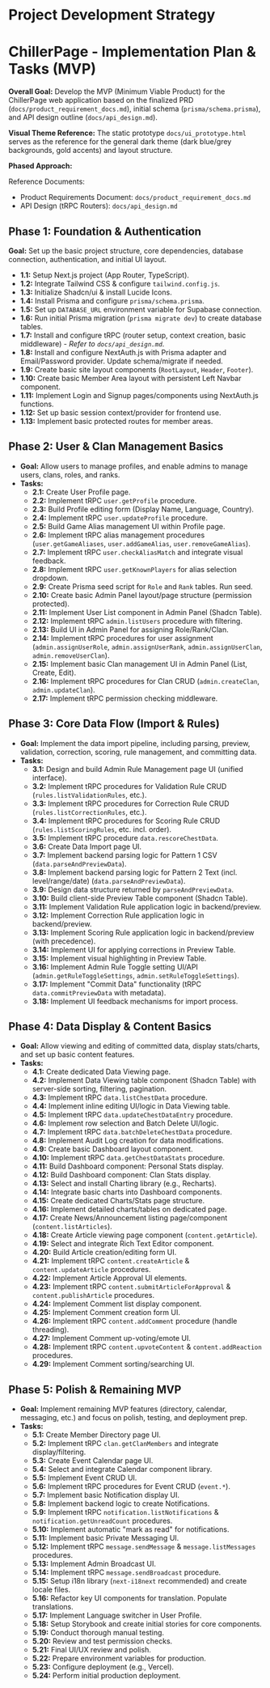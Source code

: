 # Project Development Strategy

# ChillerPage - Implementation Plan & Tasks (MVP)

**Overall Goal:** Develop the MVP (Minimum Viable Product) for the ChillerPage web application based on the finalized PRD (`docs/product_requirement_docs.md`), initial schema (`prisma/schema.prisma`), and API design outline (`docs/api_design.md`).

**Visual Theme Reference:** The static prototype `docs/ui_prototype.html` serves as the reference for the general dark theme (dark blue/grey backgrounds, gold accents) and layout structure.

**Phased Approach:**

Reference Documents:
*   Product Requirements Document: `docs/product_requirement_docs.md`
*   API Design (tRPC Routers): `docs/api_design.md`

## Phase 1: Foundation & Authentication

**Goal:** Set up the basic project structure, core dependencies, database connection, authentication, and initial UI layout.

*   **1.1:** Setup Next.js project (App Router, TypeScript).
*   **1.2:** Integrate Tailwind CSS & configure `tailwind.config.js`.
*   **1.3:** Initialize Shadcn/ui & install Lucide Icons.
*   **1.4:** Install Prisma and configure `prisma/schema.prisma`.
*   **1.5:** Set up `DATABASE_URL` environment variable for Supabase connection.
*   **1.6:** Run initial Prisma migration (`prisma migrate dev`) to create database tables.
*   **1.7:** Install and configure tRPC (router setup, context creation, basic middleware) - *Refer to `docs/api_design.md`*.
*   **1.8:** Install and configure NextAuth.js with Prisma adapter and Email/Password provider. Update schema/migrate if needed.
*   **1.9:** Create basic site layout components (`RootLayout`, `Header`, `Footer`).
*   **1.10:** Create basic Member Area layout with persistent Left Navbar component.
*   **1.11:** Implement Login and Signup pages/components using NextAuth.js functions.
*   **1.12:** Set up basic session context/provider for frontend use.
*   **1.13:** Implement basic protected routes for member areas.

## Phase 2: User & Clan Management Basics

*   **Goal:** Allow users to manage profiles, and enable admins to manage users, clans, roles, and ranks.
*   **Tasks:**
    *   **2.1:** Create User Profile page.
    *   **2.2:** Implement tRPC `user.getProfile` procedure.
    *   **2.3:** Build Profile editing form (Display Name, Language, Country).
    *   **2.4:** Implement tRPC `user.updateProfile` procedure.
    *   **2.5:** Build Game Alias management UI within Profile page.
    *   **2.6:** Implement tRPC alias management procedures (`user.getGameAliases`, `user.addGameAlias`, `user.removeGameAlias`).
    *   **2.7:** Implement tRPC `user.checkAliasMatch` and integrate visual feedback.
    *   **2.8:** Implement tRPC `user.getKnownPlayers` for alias selection dropdown.
    *   **2.9:** Create Prisma seed script for `Role` and `Rank` tables. Run seed.
    *   **2.10:** Create basic Admin Panel layout/page structure (permission protected).
    *   **2.11:** Implement User List component in Admin Panel (Shadcn Table).
    *   **2.12:** Implement tRPC `admin.listUsers` procedure with filtering.
    *   **2.13:** Build UI in Admin Panel for assigning Role/Rank/Clan.
    *   **2.14:** Implement tRPC procedures for user assignment (`admin.assignUserRole`, `admin.assignUserRank`, `admin.assignUserClan`, `admin.removeUserClan`).
    *   **2.15:** Implement basic Clan management UI in Admin Panel (List, Create, Edit).
    *   **2.16:** Implement tRPC procedures for Clan CRUD (`admin.createClan`, `admin.updateClan`).
    *   **2.17:** Implement tRPC permission checking middleware.

## Phase 3: Core Data Flow (Import & Rules)

*   **Goal:** Implement the data import pipeline, including parsing, preview, validation, correction, scoring, rule management, and committing data.
*   **Tasks:**
    *   **3.1:** Design and build Admin Rule Management page UI (unified interface).
    *   **3.2:** Implement tRPC procedures for Validation Rule CRUD (`rules.listValidationRules`, etc.).
    *   **3.3:** Implement tRPC procedures for Correction Rule CRUD (`rules.listCorrectionRules`, etc.).
    *   **3.4:** Implement tRPC procedures for Scoring Rule CRUD (`rules.listScoringRules`, etc. incl. order).
    *   **3.5:** Implement tRPC procedure `data.rescoreChestData`.
    *   **3.6:** Create Data Import page UI.
    *   **3.7:** Implement backend parsing logic for Pattern 1 CSV (`data.parseAndPreviewData`).
    *   **3.8:** Implement backend parsing logic for Pattern 2 Text (incl. level/range/date) (`data.parseAndPreviewData`).
    *   **3.9:** Design data structure returned by `parseAndPreviewData`.
    *   **3.10:** Build client-side Preview Table component (Shadcn Table).
    *   **3.11:** Implement Validation Rule application logic in backend/preview.
    *   **3.12:** Implement Correction Rule application logic in backend/preview.
    *   **3.13:** Implement Scoring Rule application logic in backend/preview (with precedence).
    *   **3.14:** Implement UI for applying corrections in Preview Table.
    *   **3.15:** Implement visual highlighting in Preview Table.
    *   **3.16:** Implement Admin Rule Toggle setting UI/API (`admin.getRuleToggleSettings`, `admin.setRuleToggleSettings`).
    *   **3.17:** Implement "Commit Data" functionality (tRPC `data.commitPreviewData` with metadata).
    *   **3.18:** Implement UI feedback mechanisms for import process.

## Phase 4: Data Display & Content Basics

*   **Goal:** Allow viewing and editing of committed data, display stats/charts, and set up basic content features.
*   **Tasks:**
    *   **4.1:** Create dedicated Data Viewing page.
    *   **4.2:** Implement Data Viewing table component (Shadcn Table) with server-side sorting, filtering, pagination.
    *   **4.3:** Implement tRPC `data.listChestData` procedure.
    *   **4.4:** Implement inline editing UI/logic in Data Viewing table.
    *   **4.5:** Implement tRPC `data.updateChestDataEntry` procedure.
    *   **4.6:** Implement row selection and Batch Delete UI/logic.
    *   **4.7:** Implement tRPC `data.batchDeleteChestData` procedure.
    *   **4.8:** Implement Audit Log creation for data modifications.
    *   **4.9:** Create basic Dashboard layout component.
    *   **4.10:** Implement tRPC `data.getChestDataStats` procedure.
    *   **4.11:** Build Dashboard component: Personal Stats display.
    *   **4.12:** Build Dashboard component: Clan Stats display.
    *   **4.13:** Select and install Charting library (e.g., Recharts).
    *   **4.14:** Integrate basic charts into Dashboard components.
    *   **4.15:** Create dedicated Charts/Stats page structure.
    *   **4.16:** Implement detailed charts/tables on dedicated page.
    *   **4.17:** Create News/Announcement listing page/component (`content.listArticles`).
    *   **4.18:** Create Article viewing page component (`content.getArticle`).
    *   **4.19:** Select and integrate Rich Text Editor component.
    *   **4.20:** Build Article creation/editing form UI.
    *   **4.21:** Implement tRPC `content.createArticle` & `content.updateArticle` procedures.
    *   **4.22:** Implement Article Approval UI elements.
    *   **4.23:** Implement tRPC `content.submitArticleForApproval` & `content.publishArticle` procedures.
    *   **4.24:** Implement Comment list display component.
    *   **4.25:** Implement Comment creation form UI.
    *   **4.26:** Implement tRPC `content.addComment` procedure (handle threading).
    *   **4.27:** Implement Comment up-voting/emote UI.
    *   **4.28:** Implement tRPC `content.upvoteContent` & `content.addReaction` procedures.
    *   **4.29:** Implement Comment sorting/searching UI.

## Phase 5: Polish & Remaining MVP

*   **Goal:** Implement remaining MVP features (directory, calendar, messaging, etc.) and focus on polish, testing, and deployment prep.
*   **Tasks:**
    *   **5.1:** Create Member Directory page UI.
    *   **5.2:** Implement tRPC `clan.getClanMembers` and integrate display/filtering.
    *   **5.3:** Create Event Calendar page UI.
    *   **5.4:** Select and integrate Calendar component library.
    *   **5.5:** Implement Event CRUD UI.
    *   **5.6:** Implement tRPC procedures for Event CRUD (`event.*`).
    *   **5.7:** Implement basic Notification display UI.
    *   **5.8:** Implement backend logic to create Notifications.
    *   **5.9:** Implement tRPC `notification.listNotifications` & `notification.getUnreadCount` procedures.
    *   **5.10:** Implement automatic "mark as read" for notifications.
    *   **5.11:** Implement basic Private Messaging UI.
    *   **5.12:** Implement tRPC `message.sendMessage` & `message.listMessages` procedures.
    *   **5.13:** Implement Admin Broadcast UI.
    *   **5.14:** Implement tRPC `message.sendBroadcast` procedure.
    *   **5.15:** Setup i18n library (`next-i18next` recommended) and create locale files.
    *   **5.16:** Refactor key UI components for translation. Populate translations.
    *   **5.17:** Implement Language switcher in User Profile.
    *   **5.18:** Setup Storybook and create initial stories for core components.
    *   **5.19:** Conduct thorough manual testing.
    *   **5.20:** Review and test permission checks.
    *   **5.21:** Final UI/UX review and polish.
    *   **5.22:** Prepare environment variables for production.
    *   **5.23:** Configure deployment (e.g., Vercel).
    *   **5.24:** Perform initial production deployment.


